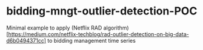 # bidding-mngt-outlier-detection-POC

Minimal example to apply (Netflix RAD algorithm)[https://medium.com/netflix-techblog/rad-outlier-detection-on-big-data-d6b0494371cc] to bidding management time series
